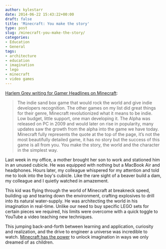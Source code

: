 ```yaml
---
author: kylestarr
date: 2014-06-22 15:43:22+00:00
draft: false
title: 'Minecraft: You make the story'
type: post
slug: /minecraft-you-make-the-story/
categories:
- Education
- General
tags:
- architecture
- education
- imagination
- lego
- minecraft
- video games
---
```


[Harlem Grey writing for Gamer Headlines on Minecraft](http://www.gamerheadlines.com/2014/06/7-games-that-changed-the-gaming-world/):

> The indie sand box game that would rock the world and give indie developers recognition. The other games on my list did great things for their genre, Minecraft revolutionized what it means to be indie. Low budget, little support, one man developing it. The Alpha was released on PC in 2009 and would later on rise in popularity, many updates saw the growth from the alpha into the game we have today. Minecraft fully represents the quote at the top of the page, it’s not the most beautifully detailed game, it has no story but the success of this game is all from you. You make the story, the world and the character in the simplest way.

Last week in my office, a mother brought her son to work and stationed him in an unused cubicle. He was equipped with nothing but a MacBook Air and headphones. Hours later, my colleague whispered for my attention and told me to look into the boy's cubicle. Like the rare sight of a beaver build a dam, my colleague and I quietly watched in amazement.

This kid was flying through the world of Minecraft at breakneck speed, building up and tearing down the environment, crafting explosives to drill into its natural water-supply. He was architecting the world in his imagination in real-time. Unlike our need to buy specific LEGO sets for certain pieces we required, his limits were overcome with a quick toggle to YouTube a video teaching new techniques.

This jumping back-and-forth between learning and application, curiosity and realization, and the drive to engineer a universe was incredible to watch. [Minecraft has the power](http://www.polygon.com/2014/4/22/5641044/minecraft-block-by-block-united-nations-project) to unlock imagination in ways we only dreamed of as children.
